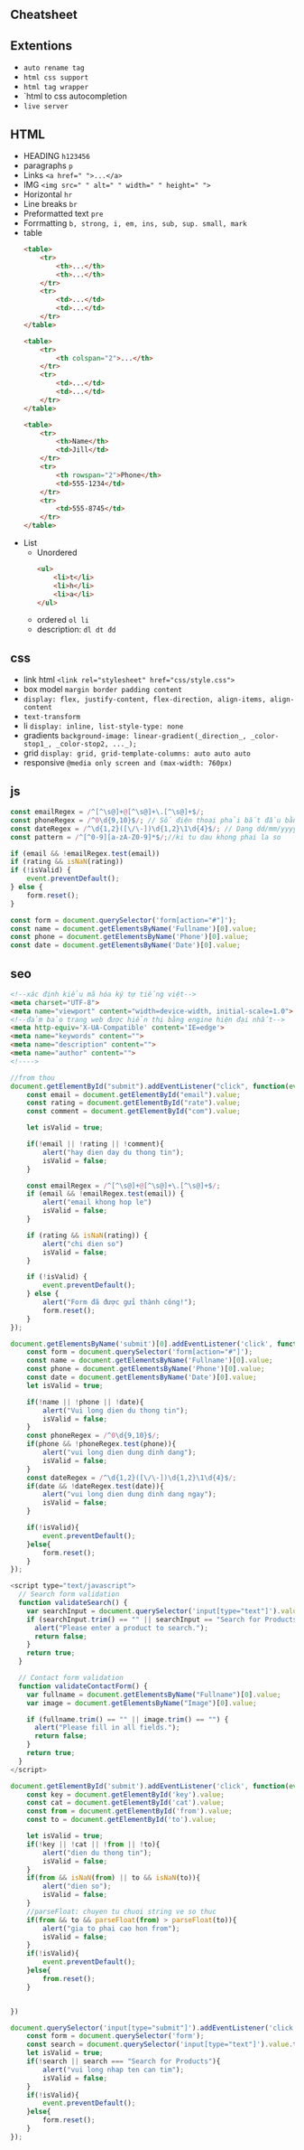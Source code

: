 ## Cheatsheet

## Extentions
- `auto rename tag`
- `html css support`
- `html tag wrapper`
- `html to css autocompletion
- `live server`


## HTML
- HEADING `h123456`
- paragraphs `p`
- Links `<a href=" ">...</a>`
- IMG `<img src=" " alt=" " width=" " height=" ">`
- Horizontal `hr`
- Line breaks `br`
- Preformatted text `pre`
- Forrmatting `b, strong, i, em, ins, sub, sup. small, mark`
- table
	```html
	<table>
		<tr>
			<th>...</th>
			<th>...</th>
		</tr>
		<tr>
			<td>...</td>
			<td>...</td>
		</tr>
	</table>
	
	<table>
		<tr>
			<th colspan="2">...</th>
		</tr>
		<tr>
			<td>...</td>
			<td>...</td>
		</tr>
	</table>

	<table>
		<tr>
		    <th>Name</th>
		    <td>Jill</td>
		</tr>
		<tr>
		    <th rowspan="2">Phone</th>
		    <td>555-1234</td>
		</tr>
		<tr>
		    <td>555-8745</td>
		</tr>
	</table>
	
	```
- List
	- Unordered
		```html
		<ul>
			<li>t</li>
			<li>h</li>
			<li>a</li>
		</ul>
		```
	- ordered `ol li`
	- description: `dl dt đd`

## css
- link html `<link rel="stylesheet" href="css/style.css">`
- box model `margin border padding content` 
- `display: flex, justify-content, flex-direction, align-items, align-content` 
- `text-transform`
- li `display: inline, list-style-type: none`
- gradients `background-image: linear-gradient(_direction_, _color-stop1_, _color-stop2, ..._);`
- grid `display: grid, grid-template-columns: auto auto auto`
- responsive `@media only screen and (max-width: 760px)`
## js
```js
const emailRegex = /^[^\s@]+@[^\s@]+\.[^\s@]+$/;
const phoneRegex = /^0\d{9,10}$/; // Số điện thoại phải bắt đầu bằng 0 và có từ 10-11 số
const dateRegex = /^\d{1,2}([\/\-])\d{1,2}\1\d{4}$/; // Dạng dd/mm/yyyy hoặc dd-mm-yyyy
const pattern = /^[^0-9][a-zA-Z0-9]*$/;//ki tu dau khong phai la so 

if (email && !emailRegex.test(email))
if (rating && isNaN(rating))
if (!isValid) {
	event.preventDefault();
} else {
	form.reset();
}

const form = document.querySelector('form[action="#"]');
const name = document.getElementsByName('Fullname')[0].value;
const phone = document.getElementsByName('Phone')[0].value;
const date = document.getElementsByName('Date')[0].value;

```

## seo
```html
<!--xác định kiểu mã hóa ký tự tiếng việt-->
<meta charset="UTF-8">
<meta name="viewport" content="width=device-width, initial-scale=1.0">
<!--đảm bảo trang web được hiển thị bằng engine hiện đại nhất-->
<meta http-equiv='X-UA-Compatible' content='IE=edge'>
<meta name="keywords" content="">
<meta name="description" content="">
<meta name="author" content="">
<!---->
```

```js
//from thou
document.getElementById("submit").addEventListener("click", function(event){
    const email = document.getElementById("email").value;
    const rating = document.getElementById("rate").value;
    const comment = document.getElementById("com").value;

    let isValid = true;

    if(!email || !rating || !comment){
        alert("hay dien day du thong tin");
        isValid = false;
    }

    const emailRegex = /^[^\s@]+@[^\s@]+\.[^\s@]+$/;
    if (email && !emailRegex.test(email)) {
        alert("email khong hop le")
        isValid = false;
    }

    if (rating && isNaN(rating)) {
        alert("chi dien so")
        isValid = false;
    }

    if (!isValid) {
        event.preventDefault();
    } else {
        alert("Form đã được gửi thành công!");
        form.reset();
    }
});

```

```js
document.getElementsByName('submit')[0].addEventListener('click', function(event){
    const form = document.querySelector('form[action="#"]');
    const name = document.getElementsByName('Fullname')[0].value;
    const phone = document.getElementsByName('Phone')[0].value;
    const date = document.getElementsByName('Date')[0].value;
    let isValid = true;

    if(!name || !phone || !date){
        alert("Vui long dien du thong tin");
        isValid = false;
    }
    const phoneRegex = /^0\d{9,10}$/;
    if(phone && !phoneRegex.test(phone)){
        alert("vui long dien dung dinh dang");
        isValid = false;
    }
    const dateRegex = /^\d{1,2}([\/\-])\d{1,2}\1\d{4}$/;
    if(date && !dateRegex.test(date)){
        alert("vui long dien dung dinh dang ngay");
        isValid = false;
    }

    if(!isValid){
        event.preventDefault();
    }else{
        form.reset();
    }
});
```

```js
<script type="text/javascript">
  // Search form validation
  function validateSearch() {
    var searchInput = document.querySelector('input[type="text"]').value;
    if (searchInput.trim() == "" || searchInput == "Search for Products") {
      alert("Please enter a product to search.");
      return false;
    }
    return true;
  }

  // Contact form validation
  function validateContactForm() {
    var fullname = document.getElementsByName("Fullname")[0].value;
    var image = document.getElementsByName("Image")[0].value;

    if (fullname.trim() == "" || image.trim() == "") {
      alert("Please fill in all fields.");
      return false;
    }
    return true;
  }
</script>
```
```js
document.getElementById('submit').addEventListener('click', function(event){
    const key = document.getElementById('key').value;
    const cat = document.getElementById('cat').value;
    const from = document.getElementById('from').value;
    const to = document.getElementById('to').value;

    let isValid = true;
    if(!key || !cat || !from || !to){
        alert("dien du thong tin");
        isValid = false;
    }
    if(from && isNaN(from) || to && isNaN(to)){
        alert("dien so");
        isValid = false;
    }
    //parseFloat: chuyen tu chuoi string ve so thuc
    if(from && to && parseFloat(from) > parseFloat(to)){
        alert("gia to phai cao hon from");
        isValid = false;
    }
    if(!isValid){
        event.preventDefault();
    }else{
        from.reset();
    }


})
```
```js
document.querySelector('input[type="submit"]').addEventListener('click', function(event){
	const form = document.querySelector('form'); 
	const search = document.querySelector('input[type="text"]').value.trim();
	let isValid = true;
	if(!search || search === "Search for Products"){
		alert("vui long nhap ten can tim");
		isValid = false;
	}  
	if(!isValid){
		event.preventDefault();
	}else{
		form.reset(); 
	}
});

```

